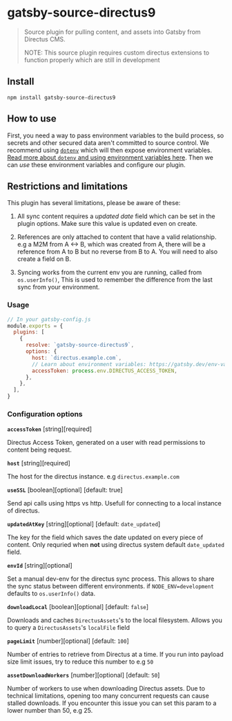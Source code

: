 # gatsby-source-directus9

> Source plugin for pulling content, and assets into Gatsby from
> Directus CMS.
>
> NOTE: This source plugin requires custom directus extensions
> to function properly which are still in development

## Install

```shell
npm install gatsby-source-directus9
```

## How to use

First, you need a way to pass environment variables to the build process, so secrets and other secured data aren't committed to source control. We recommend using [`dotenv`][dotenv] which will then expose environment variables. [Read more about `dotenv` and using environment variables here][envvars]. Then we can _use_ these environment variables and configure our plugin.

## Restrictions and limitations

This plugin has several limitations, please be aware of these:

1. All sync content requires a _updated date_ field which can be set in the plugin options. Make sure this value is updated even on create.

2. References are only attached to content that have a valid relationship. e.g a M2M from A <-> B, which was created from A, there will be a reference from A to B but no reverse from B to A. You will need to also create a field on B.

3. Syncing works from the current env you are running, called from `os.userInfo()`, This is used to remember the difference from the last sync from your environment.

### Usage

```javascript
// In your gatsby-config.js
module.exports = {
  plugins: [
    {
      resolve: `gatsby-source-directus9`,
      options: {
        host: `directus.example.com`,
        // Learn about environment variables: https://gatsby.dev/env-vars
        accessToken: process.env.DIRECTUS_ACCESS_TOKEN,
      },
    },
  ],
}
```

### Configuration options

**`accessToken`** [string][required]

Directus Access Token, generated on a user with read permissions to content being request.

**`host`** [string][required]

The host for the directus instance. e.g 
`directus.example.com`

**`useSSL`** [boolean][optional] [default: true]

Send api calls using https vs http. Usefull for connecting to a local instance of directus.

**`updatedAtKey`** [string][optional] [default: `date_updated`]

The key for the field which saves the date updated on every piece of content. Only requried when **not** using directus system default `date_updated` field.

**`envId`** [string][optional]

Set a manual dev-env for the directus sync process. This allows to share the sync status between different environments. if `NODE_ENV=development` defaults to `os.userInfo()` data.

**`downloadLocal`** [boolean][optional] [default: `false`]

Downloads and caches `DirectusAssets`'s to the local filesystem. Allows you to query a `DirectusAssets`'s `localFile` field

**`pageLimit`** [number][optional] [default: `100`]

Number of entries to retrieve from Directus at a time. If you run into payload size limit issues, try to reduce this number to e.g `50`

**`assetDownloadWorkers`** [number][optional] [default: `50`]

Number of workers to use when downloading Directus assets. Due to technical limitations, opening too many concurrent requests can cause stalled downloads. If you encounter this issue you can set this param to a lower number than 50, e.g 25.



[dotenv]: https://github.com/motdotla/dotenv
[envvars]: https://gatsby.dev/env-vars